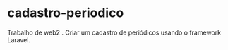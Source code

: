 # cadastro-periodico
Trabalho de web2 . Criar um cadastro de periódicos usando o framework Laravel. 
